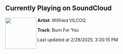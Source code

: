 ## Currently Playing on SoundCloud

[<img align="left" width="100" src="https://i1.sndcdn.com/artworks-Vv8JnyWzHv8Qkklo-TyIZmg-t500x500.png">](https://soundcloud.com/wilfried-vilcoq/burn-for-you)

**Artist**: Wilfried VILCOQ 

**Track**: Burn For You

Last updated at 2/28/2025, 3:20:15 PM
